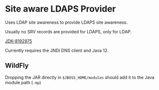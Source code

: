 Site aware LDAPS Provider
=========================

Uses LDAP site awareness to provide LDAPS site awareness.

Usually no SRV records are provided for LDAPS, only for LDAP.

[JDK-8192975](https://bugs.openjdk.java.net/browse/JDK-8192975)

Currently requires the JNDI DNS client and Java 12.

WildFly
-------

Dropping the JAR directly in `$JBOSS_HOME/modules` should add it to the Java module path (`-mp`)